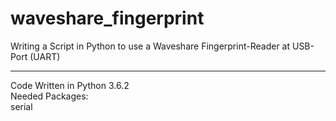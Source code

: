 # waveshare_fingerprint
Writing a Script in Python to use a Waveshare Fingerprint-Reader at USB-Port (UART)

--------------------------------------------------------------------------------------------------------------
Code Written in Python 3.6.2                                                                                                         
Needed Packages:                                                                                                                          
serial
